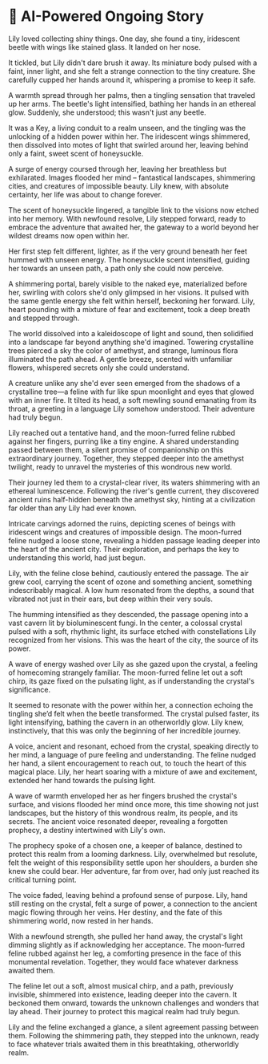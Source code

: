 # 📖 AI-Powered Ongoing Story

Lily loved collecting shiny things.  One day, she found a tiny, iridescent beetle with wings like stained glass.  It landed on her nose.


<!-- Generated on 2025-07-21T17:32:47.237478 -->
It tickled, but Lily didn't dare brush it away.  Its miniature body pulsed with a faint, inner light, and she felt a strange connection to the tiny creature.  She carefully cupped her hands around it, whispering a promise to keep it safe.


<!-- Generated on 2025-07-21T17:34:08.049878 -->
A warmth spread through her palms, then a tingling sensation that traveled up her arms.  The beetle's light intensified, bathing her hands in an ethereal glow.  Suddenly, she understood; this wasn't just any beetle.


<!-- Generated on 2025-07-21T17:39:06.183548 -->
It was a Key, a living conduit to a realm unseen, and the tingling was the unlocking of a hidden power within her.  The iridescent wings shimmered, then dissolved into motes of light that swirled around her, leaving behind only a faint, sweet scent of honeysuckle.


<!-- Generated on 2025-07-21T17:44:05.729009 -->
A surge of energy coursed through her, leaving her breathless but exhilarated.  Images flooded her mind – fantastical landscapes, shimmering cities, and creatures of impossible beauty.  Lily knew, with absolute certainty, her life was about to change forever.


<!-- Generated on 2025-07-21T17:49:08.973343 -->
The scent of honeysuckle lingered, a tangible link to the visions now etched into her memory.  With newfound resolve, Lily stepped forward, ready to embrace the adventure that awaited her, the gateway to a world beyond her wildest dreams now open within her.


<!-- Generated on 2025-07-21T17:54:09.100333 -->
Her first step felt different, lighter, as if the very ground beneath her feet hummed with unseen energy.  The honeysuckle scent intensified, guiding her towards an unseen path, a path only she could now perceive.


<!-- Generated on 2025-07-23T16:15:49.243944 -->
A shimmering portal, barely visible to the naked eye, materialized before her, swirling with colors she'd only glimpsed in her visions.  It pulsed with the same gentle energy she felt within herself, beckoning her forward.  Lily, heart pounding with a mixture of fear and excitement, took a deep breath and stepped through.


<!-- Generated on 2025-07-26T12:49:54.095299 -->
The world dissolved into a kaleidoscope of light and sound, then solidified into a landscape far beyond anything she'd imagined. Towering crystalline trees pierced a sky the color of amethyst, and strange, luminous flora illuminated the path ahead.  A gentle breeze, scented with unfamiliar flowers, whispered secrets only she could understand.


<!-- Generated on 2025-08-05T16:51:48.185945 -->
A creature unlike any she'd ever seen emerged from the shadows of a crystalline tree—a feline with fur like spun moonlight and eyes that glowed with an inner fire.  It tilted its head, a soft mewling sound emanating from its throat, a greeting in a language Lily somehow understood.  Their adventure had truly begun.


<!-- Generated on 2025-08-05T16:53:21.452147 -->
Lily reached out a tentative hand, and the moon-furred feline rubbed against her fingers, purring like a tiny engine.  A shared understanding passed between them, a silent promise of companionship on this extraordinary journey.  Together, they stepped deeper into the amethyst twilight, ready to unravel the mysteries of this wondrous new world.


<!-- Generated on 2025-08-05T16:55:25.452336 -->
Their journey led them to a crystal-clear river, its waters shimmering with an ethereal luminescence.  Following the river's gentle current, they discovered ancient ruins half-hidden beneath the amethyst sky, hinting at a civilization far older than any Lily had ever known.


<!-- Generated on 2025-08-05T16:57:23.159923 -->
Intricate carvings adorned the ruins, depicting scenes of beings with iridescent wings and creatures of impossible design.  The moon-furred feline nudged a loose stone, revealing a hidden passage leading deeper into the heart of the ancient city.  Their exploration, and perhaps the key to understanding this world, had just begun.


<!-- Generated on 2025-08-05T17:01:31.737468 -->
Lily, with the feline close behind, cautiously entered the passage.  The air grew cool, carrying the scent of ozone and something ancient, something indescribably magical.  A low hum resonated from the depths, a sound that vibrated not just in their ears, but deep within their very souls.


<!-- Generated on 2025-08-14T19:27:13.611661 -->
The humming intensified as they descended, the passage opening into a vast cavern lit by bioluminescent fungi.  In the center, a colossal crystal pulsed with a soft, rhythmic light, its surface etched with constellations Lily recognized from her visions.  This was the heart of the city, the source of its power.


<!-- Generated on 2025-08-14T19:29:17.601913 -->
A wave of energy washed over Lily as she gazed upon the crystal, a feeling of homecoming strangely familiar.  The moon-furred feline let out a soft chirp, its gaze fixed on the pulsating light, as if understanding the crystal's significance.


<!-- Generated on 2025-08-14T19:34:05.000864 -->
It seemed to resonate with the power within her, a connection echoing the tingling she’d felt when the beetle transformed.  The crystal pulsed faster, its light intensifying, bathing the cavern in an otherworldly glow.  Lily knew, instinctively, that this was only the beginning of her incredible journey.


<!-- Generated on 2025-08-27T13:14:05.949218 -->
A voice, ancient and resonant, echoed from the crystal, speaking directly to her mind, a language of pure feeling and understanding.  The feline nudged her hand, a silent encouragement to reach out, to touch the heart of this magical place.  Lily, her heart soaring with a mixture of awe and excitement, extended her hand towards the pulsing light.


<!-- Generated on 2025-08-27T13:20:04.324083 -->
A wave of warmth enveloped her as her fingers brushed the crystal's surface, and visions flooded her mind once more, this time showing not just landscapes, but the history of this wondrous realm, its people, and its secrets.  The ancient voice resonated deeper, revealing a forgotten prophecy, a destiny intertwined with Lily's own.


<!-- Generated on 2025-08-27T13:25:04.211804 -->
The prophecy spoke of a chosen one, a keeper of balance, destined to protect this realm from a looming darkness.  Lily, overwhelmed but resolute, felt the weight of this responsibility settle upon her shoulders, a burden she knew she could bear.  Her adventure, far from over, had only just reached its critical turning point.


<!-- Generated on 2025-08-27T13:30:02.735414 -->
The voice faded, leaving behind a profound sense of purpose.  Lily, hand still resting on the crystal, felt a surge of power, a connection to the ancient magic flowing through her veins.  Her destiny, and the fate of this shimmering world, now rested in her hands.


<!-- Generated on 2025-08-27T13:35:03.293882 -->
With a newfound strength, she pulled her hand away, the crystal's light dimming slightly as if acknowledging her acceptance.  The moon-furred feline rubbed against her leg, a comforting presence in the face of this monumental revelation.  Together, they would face whatever darkness awaited them.


<!-- Generated on 2025-08-27T13:40:04.580692 -->
The feline let out a soft, almost musical chirp, and a path, previously invisible, shimmered into existence, leading deeper into the cavern.  It beckoned them onward, towards the unknown challenges and wonders that lay ahead.  Their journey to protect this magical realm had truly begun.


<!-- Generated on 2025-08-27T13:45:03.360660 -->
Lily and the feline exchanged a glance, a silent agreement passing between them.  Following the shimmering path, they stepped into the unknown, ready to face whatever trials awaited them in this breathtaking, otherworldly realm.


<!-- Generated on 2025-08-27T13:51:19.654969 -->
